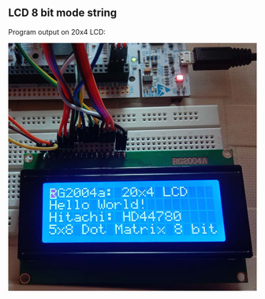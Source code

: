 ## LCD 8 bit mode string

Program output on 20x4 LCD: 

![20x4 LCD](https://github.com/divyamSoni/nucleo-STM32F767zi/blob/master/Bare-metal/19-LCD_8-bit_mode_string/20x4%20LCD.jpg)
